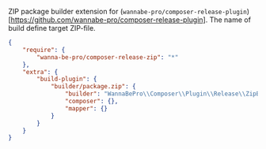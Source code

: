 ZIP package builder extension for (`wannabe-pro/composer-release-plugin`)[https://github.com/wannabe-pro/composer-release-plugin].
The name of build define target ZIP-file.

```json
{
    "require": {
        "wanna-be-pro/composer-release-zip": "*"
    },
    "extra": {
        "build-plugin": {
            "builder/package.zip": {
                "builder": "WannaBePro\\Composer\\Plugin\\Release\\ZipBuilder",
                "composer": {},
                "mapper": {}
            }
        }
    }
}
```